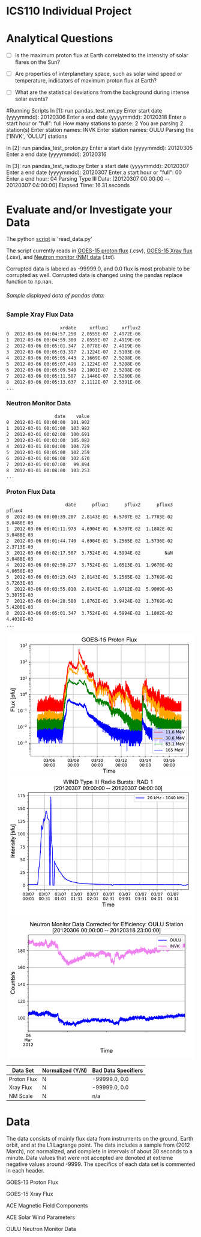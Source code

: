# ICS110 Individual Project

# Analytical Questions
- [ ] Is the maximum proton flux at Earth correlated to the intensity of solar flares on the Sun?

- [ ] Are properties of interplanetary space, such as solar wind speed or temperature, indicators of maximum proton flux at Earth?

- [ ] What are the statistical deviations from the background during intense solar events?

#Running Scripts
In [1]: run pandas_test_nm.py
Enter start date (yyyymmdd): 20120306
Enter a end date (yyyymmdd): 20120318
Enter a start hour or "full": full
How many stations to parse: 2
You are parsing 2 station(s)
Enter station names: INVK
Enter station names: OULU
Parsing the ['INVK', 'OULU'] stations

In [2]: run pandas_test_proton.py
Enter a start date (yyyymmdd): 20120305
Enter a end date (yyyymmdd): 20120316

In [3]: run pandas_test_radio.py
Enter a start date (yyyymmdd): 20120307
Enter a end date (yyyymmdd): 20120307
Enter a start hour or "full": 00
Enter a end hour: 04
Parsing Type III Data: [20120307 00:00:00 -- 20120307 04:00:00]
Elapsed Time: 16.31 seconds


# Evaluate and/or Investigate your Data
The python [script](https://github.com/byamashiro09/ICS110/blob/master/Final_Project/read_data.py) is 'read_data.py'

The script currently reads in [GOES-15 proton flux](https://github.com/byamashiro09/ICS110/tree/master/Final_Project/Data/GOES_proton_flux) (.csv), [GOES-15 Xray flux](https://github.com/byamashiro09/ICS110/tree/master/Final_Project/Data/GOES_xray_flux) (.csv), and [Neutron monitor (NM) data](https://github.com/byamashiro09/ICS110/blob/master/Final_Project/Data/NMDB_OULU_data.txt) (.txt).

Corrupted data is labeled as -99999.0, and 0.0 flux is most probable to be corrupted as well. Corrupted data is changed using the pandas replace function to np.nan.

###### Sample displayed data of pandas data:

### Sample Xray Flux Data
```
                    xrdate     xrflux1     xrflux2
0  2012-03-06 00:04:57.250  2.0555E-07  2.4972E-06
1  2012-03-06 00:04:59.300  2.0555E-07  2.4919E-06
2  2012-03-06 00:05:01.347  2.0778E-07  2.4919E-06
3  2012-03-06 00:05:03.397  2.1224E-07  2.5103E-06
4  2012-03-06 00:05:05.443  2.1669E-07  2.5208E-06
5  2012-03-06 00:05:07.490  2.1224E-07  2.5208E-06
6  2012-03-06 00:05:09.540  2.1001E-07  2.5208E-06
7  2012-03-06 00:05:11.587  2.1446E-07  2.5260E-06
8  2012-03-06 00:05:13.637  2.1112E-07  2.5391E-06
...
```
### Neutron Monitor Data
```
                  date    value
0  2012-03-01 00:00:00  101.902
1  2012-03-01 00:01:00  103.982
2  2012-03-01 00:02:00  100.691
3  2012-03-01 00:03:00  105.082
4  2012-03-01 00:04:00  104.729
5  2012-03-01 00:05:00  102.259
6  2012-03-01 00:06:00  102.670
7  2012-03-01 00:07:00   99.894
8  2012-03-01 00:08:00  103.253
...
```

### Proton Flux Data
```
                      date      pflux1      pflux2      pflux3      pflux4
0  2012-03-06 00:00:39.207  2.8143E-01  6.5707E-02  1.7703E-02  3.0488E-03
1  2012-03-06 00:01:11.973  4.6904E-01  6.5707E-02  1.1802E-02  3.0488E-03
2  2012-03-06 00:01:44.740  4.6904E-01  5.2565E-02  1.5736E-02  2.3713E-03
3  2012-03-06 00:02:17.507  3.7524E-01  4.5994E-02         NaN  3.0488E-03
4  2012-03-06 00:02:50.277  3.7524E-01  1.0513E-01  1.9670E-02  4.0650E-03
5  2012-03-06 00:03:23.043  2.8143E-01  5.2565E-02  1.3769E-02  3.7263E-03
6  2012-03-06 00:03:55.810  2.8143E-01  1.9712E-02  5.9009E-03  3.3875E-03
7  2012-03-06 00:04:28.580  1.8762E-01  3.9424E-02  1.3769E-02  5.4200E-03
8  2012-03-06 00:05:01.347  3.7524E-01  4.5994E-02  1.1802E-02  4.4038E-03
...
```


<img src="proton.pdf" width="500"><img src="radio.pdf" width="500"><img src="nm_data.pdf" width="500">

Data Set | Normalized (Y/N) | Bad Data Specifiers
------------ | ------------- | -------------
Proton Flux | N | -99999.0, 0.0
Xray Flux | N | -99999.0, 0.0
NM Scale | N | n/a 



# Data
The data consists of mainly flux data from instruments on the ground, Earth orbit, and at the L1 Lagrange point. The data includes a sample from (2012 March), not normalized, and complete in intervals of about 30 seconds to a minute. Data values that were not accepted are denoted at extreme negative values around -9999. The specifics of each data set is commented in each header.

GOES-13 Proton Flux

GOES-15 Xray Flux

ACE Magnetic Field Components

ACE Solar Wind Parameters

OULU Neutron Monitor Data
